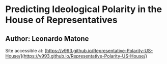# Predicting Ideological Polarity in the House of Representatives
## Author: Leonardo Matone

Site accessible at: [https://v993.github.io/Representative-Polarity-US-House/](https://v993.github.io/Representative-Polarity-US-House/)
